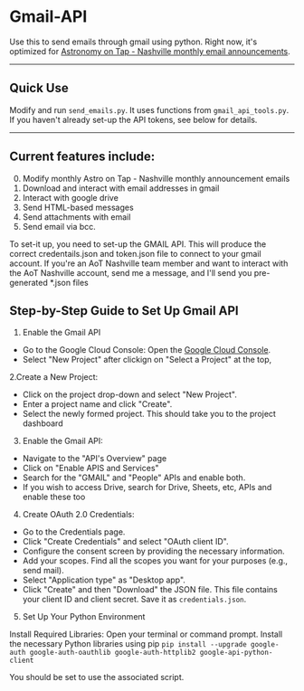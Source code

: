 # Gmail-API
Use this to send emails through gmail using python. Right now, it's optimized for [Astronomy on Tap - Nashville monthly email announcements]([url](https://astronomyontap.org/locations/nashville-tn/)).
<hr>

## Quick Use 
Modify and run `send_emails.py`. It uses functions from `gmail_api_tools.py`. If you haven't already set-up the API tokens, see below for details.
<hr>

## Current features include:
0. Modify monthly Astro on Tap - Nashville monthly announcement emails
1. Download and interact with email addresses in gmail
2. Interact with google drive
3. Send HTML-based messages
4. Send attachments with email
5. Send email via bcc.

To set-it up, you need to set-up the GMAIL API. This will produce the correct credentails.json and token.json file to connect to your gmail account. If you're an AoT Nashville team member and want to interact with the AoT Nashville account, send me a message, and I'll send you pre-generated *.json files

## Step-by-Step Guide to Set Up Gmail API
1. Enable the Gmail API
  * Go to the Google Cloud Console:
      Open the [Google Cloud Console]([url](https://console.cloud.google.com/welcome/new)).
  * Select "New Project" after clickign on "Select a Project" at the top,   

2.Create a New Project:
  * Click on the project drop-down and select "New Project".
  * Enter a project name and click "Create".
  * Select the newly formed project. This should take you to the project dashboard

3. Enable the Gmail API:
  * Navigate to the "API's Overview" page
  * Click on "Enable APIS and Services"
  * Search for the "GMAIL" and "People" APIs and enable both.
  * If you wish to access Drive, search for Drive, Sheets, etc, APIs and enable these too

4. Create OAuth 2.0 Credentials:

  * Go to the Credentials page.
  * Click "Create Credentials" and select "OAuth client ID".
  * Configure the consent screen by providing the necessary information.
  * Add your scopes. Find all the scopes you want for your purposes (e.g., send mail). 
  * Select "Application type" as "Desktop app".
  * Click "Create" and then "Download" the JSON file. This file contains your client ID and client secret. Save it as `credentials.json`.


5. Set Up Your Python Environment

Install Required Libraries:
Open your terminal or command prompt.
Install the necessary Python libraries using pip
`pip install --upgrade google-auth google-auth-oauthlib google-auth-httplib2 google-api-python-client
`

You should be set to use the associated script.

